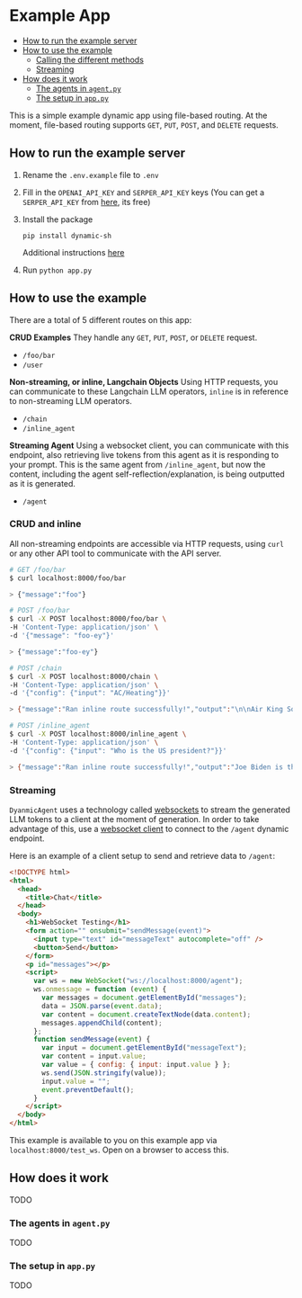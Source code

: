 <h1>Example App</h1>

- [How to run the example server](#how-to-run-the-example-server)
- [How to use the example](#how-to-use-the-example)
  - [Calling the different methods](#calling-the-different-methods)
  - [Streaming](#streaming)
- [How does it work](#how-does-it-work)
  - [The agents in `agent.py`](#the-agents-in-agentpy)
  - [The setup in `app.py`](#the-setup-in-apppy)

This is a simple example dynamic app using file-based routing. At the moment, file-based routing supports `GET`, `PUT`, `POST`, and `DELETE` requests.

## How to run the example server

1. Rename the `.env.example` file to `.env`
2. Fill in the `OPENAI_API_KEY` and `SERPER_API_KEY` keys (You can get a `SERPER_API_KEY` from [here](https://serper.dev/), its free)
3. Install the package

   `pip install dynamic-sh`

   Additional instructions [here](./../dynamic/README.md#installation)

4. Run `python app.py`

## How to use the example

There are a total of 5 different routes on this app:

**CRUD Examples**
They handle any `GET`, `PUT`, `POST`, or `DELETE` request.

- `/foo/bar`
- `/user`

**Non-streaming, or inline, Langchain Objects**
Using HTTP requests, you can communicate to these Langchain LLM operators, `inline` is in reference to non-streaming LLM operators.

- `/chain`
- `/inline_agent`

**Streaming Agent**
Using a websocket client, you can communicate with this endpoint, also retrieving live tokens from this agent as it is responding to your prompt. This is the same agent from `/inline_agent`, but now the content, including the agent self-reflection/explanation, is being outputted as it is generated.

- `/agent`

### CRUD and inline

All non-streaming endpoints are accessible via HTTP requests, using `curl` or any other API tool to communicate with the API server.

```bash
# GET /foo/bar
$ curl localhost:8000/foo/bar

> {"message":"foo"}

# POST /foo/bar
$ curl -X POST localhost:8000/foo/bar \
-H 'Content-Type: application/json' \
-d '{"message": "foo-ey"}'

> {"message":"foo-ey"}

# POST /chain
$ curl -X POST localhost:8000/chain \
-H 'Content-Type: application/json' \
-d '{"config": {"input": "AC/Heating"}}'

> {"message":"Ran inline route successfully!","output":"\n\nAir King Solutions."}

# POST /inline_agent
$ curl -X POST localhost:8000/inline_agent \
-H 'Content-Type: application/json' \
-d '{"config": {"input": "Who is the US president?"}}'

> {"message":"Ran inline route successfully!","output":"Joe Biden is the US president."}
```

### Streaming

`DyanmicAgent` uses a technology called [websockets](https://developer.mozilla.org/en-US/docs/Web/API/WebSockets_API) to stream the generated LLM tokens to a client at the moment of generation. In order to take advantage of this, use a [websocket client](https://developer.mozilla.org/en-US/docs/Web/API/WebSockets_API/Writing_WebSocket_client_applications) to connect to the `/agent` dynamic endpoint.

Here is an example of a client setup to send and retrieve data to `/agent`:

```html
<!DOCTYPE html>
<html>
  <head>
    <title>Chat</title>
  </head>
  <body>
    <h1>WebSocket Testing</h1>
    <form action="" onsubmit="sendMessage(event)">
      <input type="text" id="messageText" autocomplete="off" />
      <button>Send</button>
    </form>
    <p id="messages"></p>
    <script>
      var ws = new WebSocket("ws://localhost:8000/agent");
      ws.onmessage = function (event) {
        var messages = document.getElementById("messages");
        data = JSON.parse(event.data);
        var content = document.createTextNode(data.content);
        messages.appendChild(content);
      };
      function sendMessage(event) {
        var input = document.getElementById("messageText");
        var content = input.value;
        var value = { config: { input: input.value } };
        ws.send(JSON.stringify(value));
        input.value = "";
        event.preventDefault();
      }
    </script>
  </body>
</html>
```

This example is available to you on this example app via `localhost:8000/test_ws`. Open on a browser to access this.

## How does it work

TODO

### The agents in `agent.py`

TODO

### The setup in `app.py`

TODO
